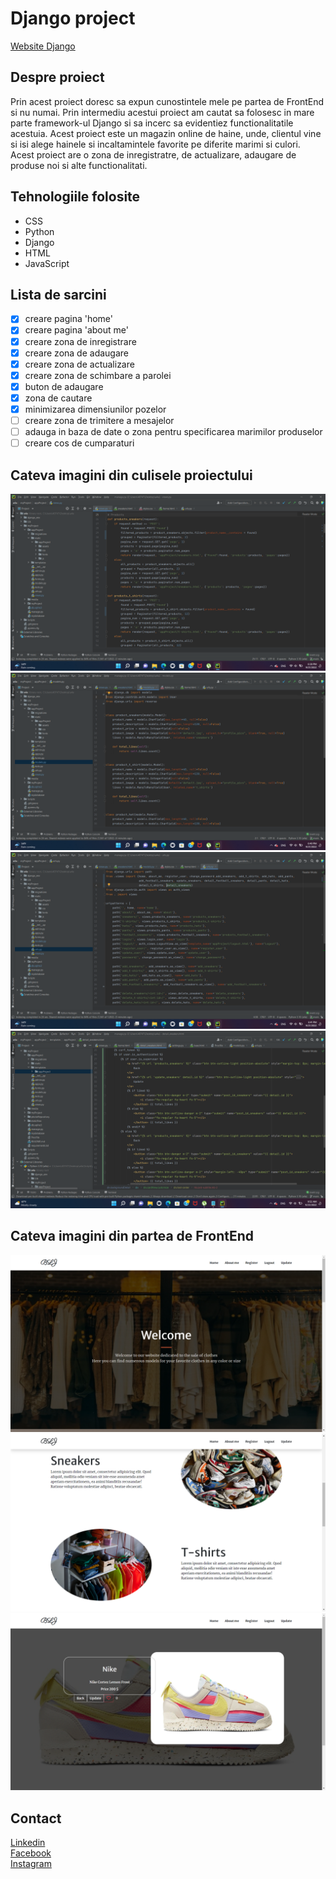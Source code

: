 # Django project
[Website Django](https://django-project-by-blj.herokuapp.com/)


## Despre proiect
Prin acest proiect doresc sa expun cunostintele mele pe partea de FrontEnd si nu numai.
Prin intermediu acestui proiect am cautat sa folosesc in mare parte framework-ul Django si sa incerc sa evidentiez functionalitatile acestuia.
Acest proiect este un magazin online de haine, unde, clientul vine si isi alege hainele si incaltamintele favorite pe diferite marimi si culori. Acest proiect are o zona de inregistratre, de actualizare, adaugare de produse noi si alte functionalitati.

## Tehnologiile folosite
* CSS
* Python
* Django
* HTML
* JavaScript

## Lista de sarcini
- [x] creare pagina 'home'
- [x] creare pagina 'about me'
- [x] creare zona de inregistrare
- [x] creare zona de adaugare
- [x] creare zona de actualizare
- [x] creare zona de schimbare a parolei 
- [x] buton de adaugare
- [x] zona de cautare
- [x] minimizarea dimensiunilor pozelor
- [ ] creare zona de trimitere a mesajelor
- [ ] adauga in baza de date o zona pentru specificarea marimilor produselor
- [ ] creare cos de cumparaturi

## Cateva imagini din culisele proiectului
![Image BackEnd1](photoRepository/BackEnd1.png)
![Image BackEnd2](photoRepository/BackEnd2.png)
![Image BackEnd3](photoRepository/BackEnd3.png)
![Image BackEnd4](photoRepository/BackEnd4.png)


## Cateva imagini din partea de FrontEnd
![Image FrontEnd1](photoRepository/FrontEnd1.png)
![Image FrontEnd3](photoRepository/FrontEnd3.png)
![Image FrontEnd2](photoRepository/FrontEnd2.png)


## Contact
[Linkedin](https://www.linkedin.com/in/razvan-blajan-35255a235/)<br>
[Facebook](https://www.facebook.com/razvan.blajan.96/)<br>
[Instagram](https://www.instagram.com/r_blajan/)<br>
